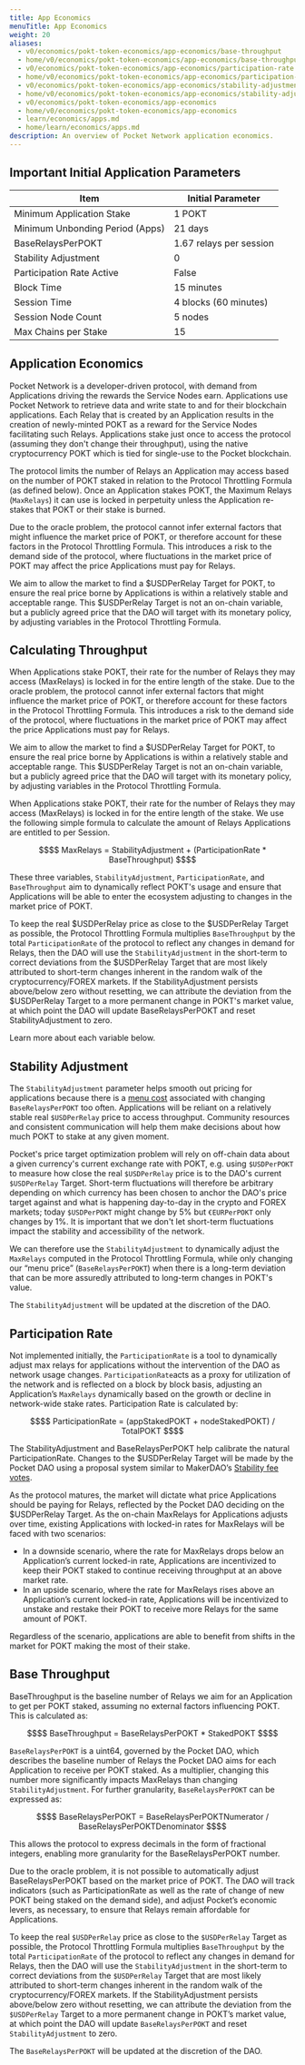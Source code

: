```yaml
---
title: App Economics
menuTitle: App Economics
weight: 20
aliases:
  - v0/economics/pokt-token-economics/app-economics/base-throughput
  - home/v0/economics/pokt-token-economics/app-economics/base-throughput
  - v0/economics/pokt-token-economics/app-economics/participation-rate
  - home/v0/economics/pokt-token-economics/app-economics/participation-rate
  - v0/economics/pokt-token-economics/app-economics/stability-adjustment
  - home/v0/economics/pokt-token-economics/app-economics/stability-adjustment
  - v0/economics/pokt-token-economics/app-economics
  - home/v0/economics/pokt-token-economics/app-economics
  - learn/economics/apps.md
  - home/learn/economics/apps.md
description: An overview of Pocket Network application economics.
---
```



## Important Initial Application Parameters

| Item                            | Initial Parameter       |
| ------------------------------- | ----------------------- |
| Minimum Application Stake       | 1 POKT                  |
| Minimum Unbonding Period (Apps) | 21 days                 |
| BaseRelaysPerPOKT               | 1.67 relays per session |
| Stability Adjustment            | 0                       |
| Participation Rate Active       | False                   |
| Block Time                      | 15 minutes              |
| Session Time                    | 4 blocks (60 minutes)   |
| Session Node Count              | 5 nodes                 |
| Max Chains per Stake            | 15                      |

## Application Economics

Pocket Network is a developer-driven protocol, with demand from Applications driving the rewards the Service Nodes earn. Applications use Pocket Network to retrieve data and write state to and for their blockchain applications. Each Relay that is created by an Application results in the creation of newly-minted POKT as a reward for the Service Nodes facilitating such Relays. Applications stake just once to access the protocol (assuming they don't change their throughput), using the native cryptocurrency POKT which is tied for single-use to the Pocket blockchain.

The protocol limits the number of Relays an Application may access based on the number of POKT staked in relation to the Protocol Throttling Formula (as defined below). Once an Application stakes POKT, the Maximum Relays (`MaxRelays`) it can use is locked in perpetuity unless the Application re-stakes that POKT or their stake is burned.

Due to the oracle problem, the protocol cannot infer external factors that might influence the market price of POKT, or therefore account for these factors in the Protocol Throttling Formula. This introduces a risk to the demand side of the protocol, where fluctuations in the market price of POKT may affect the price Applications must pay for Relays.

We aim to allow the market to find a $USDPerRelay Target for POKT, to ensure the real price borne by Applications is within a relatively stable and acceptable range. This $USDPerRelay Target is not an on-chain variable, but a publicly agreed price that the DAO will target with its monetary policy, by adjusting variables in the Protocol Throttling Formula.

## Calculating Throughput

When Applications stake POKT, their rate for the number of Relays they may access (MaxRelays) is locked in for the entire length of the stake. Due to the oracle problem, the protocol cannot infer external factors that might influence the market price of POKT, or therefore account for these factors in the Protocol Throttling Formula. This introduces a risk to the demand side of the protocol, where fluctuations in the market price of POKT may affect the price Applications must pay for Relays.

We aim to allow the market to find a $USDPerRelay Target for POKT, to ensure the real price borne by Applications is within a relatively stable and acceptable range. This $USDPerRelay Target is not an on-chain variable, but a publicly agreed price that the DAO will target with its monetary policy, by adjusting variables in the Protocol Throttling Formula.

When Applications stake POKT, their rate for the number of Relays they may access (MaxRelays) is locked in for the entire length of the stake. We use the following simple formula to calculate the amount of Relays Applications are entitled to per Session.

```math
$$
MaxRelays = StabilityAdjustment + (ParticipationRate * BaseThroughput)
$$
```

These three variables, `StabilityAdjustment`, `ParticipationRate`, and `BaseThroughput` aim to dynamically reflect POKT's usage and ensure that Applications will be able to enter the ecosystem adjusting to changes in the market price of POKT.

To keep the real $USDPerRelay price as close to the $USDPerRelay Target as possible, the Protocol Throttling Formula multiplies `BaseThroughput` by the total `ParticipationRate` of the protocol to reflect any changes in demand for Relays, then the DAO will use the `StabilityAdjustment` in the short-term to correct deviations from the $USDPerRelay Target that are most likely attributed to short-term changes inherent in the random walk of the cryptocurrency/FOREX markets. If the StabilityAdjustment persists above/below zero without resetting, we can attribute the deviation from the $USDPerRelay Target to a more permanent change in POKT's market value, at which point the DAO will update BaseRelaysPerPOKT and reset StabilityAdjustment to zero.

Learn more about each variable below.

## Stability Adjustment

The `StabilityAdjustment` parameter helps smooth out pricing for applications because there is a [menu cost](https://en.wikipedia.org/wiki/Menu_cost) associated with changing `BaseRelaysPerPOKT` too often. Applications will be reliant on a relatively stable real `$USDPerRelay` price to access throughput. Community resources and consistent communication will help them make decisions about how much POKT to stake at any given moment.

Pocket's price target optimization problem will rely on off-chain data about a given currency's current exchange rate with POKT, e.g. using `$USDPerPOKT` to measure how close the real `$USDPerRelay` price is to the DAO's current `$USDPerRelay` Target. Short-term fluctuations will therefore be arbitrary depending on which currency has been chosen to anchor the DAO's price target against and what is happening day-to-day in the crypto and FOREX markets; today `$USDPerPOKT` might change by 5% but `€EURPerPOKT` only changes by 1%. It is important that we don't let short-term fluctuations impact the stability and accessibility of the network.

We can therefore use the `StabilityAdjustment` to dynamically adjust the `MaxRelays` computed in the Protocol Throttling Formula, while only changing our “menu price” (`BaseRelaysPerPOKT`) when there is a long-term deviation that can be more assuredly attributed to long-term changes in POKT's value.

The `StabilityAdjustment` will be updated at the discretion of the DAO.

## Participation Rate

Not implemented initially, the `ParticipationRate` is a tool to dynamically adjust max relays for applications without the intervention of the DAO as network usage changes. `ParticipationRate`acts as a proxy for utilization of the network and is reflected on a block by block basis, adjusting an Application’s `MaxRelays` dynamically based on the growth or decline in network-wide stake rates. Participation Rate is calculated by:

```math
$$
ParticipationRate = (appStakedPOKT + nodeStakedPOKT) / TotalPOKT
$$
```

The StabilityAdjustment and BaseRelaysPerPOKT help calibrate the natural ParticipationRate. Changes to the $USDPerRelay Target will be made by the Pocket DAO using a proposal system similar to MakerDAO’s [Stability fee votes](https://community-development.makerdao.com/makerdao-mcd-faqs/faqs/stability-fee). 

As the protocol matures, the market will dictate what price Applications should be paying for Relays, reflected by the Pocket DAO deciding on the $USDPerRelay Target. As the on-chain MaxRelays for Applications adjusts over time, existing Applications with locked-in rates for MaxRelays will be faced with two scenarios:

* In a downside scenario, where the rate for MaxRelays drops below an Application’s current locked-in rate, Applications are incentivized to keep their POKT staked to continue receiving throughput at an above market rate.
* In an upside scenario, where the rate for MaxRelays rises above an Application’s current locked-in rate, Applications will be incentivized to unstake and restake their POKT to receive more Relays for the same amount of POKT.

Regardless of the scenario, applications are able to benefit from shifts in the market for POKT making the most of their stake. 

## Base Throughput

BaseThroughput is the baseline number of Relays we aim for an Application to get per POKT staked, assuming no external factors influencing POKT. This is calculated as:

```math
$$
BaseThroughput = BaseRelaysPerPOKT * StakedPOKT
$$
```

`BaseRelaysPerPOKT` is a uint64, governed by the Pocket DAO, which describes the baseline number of Relays the Pocket DAO aims for each Application to receive per POKT staked. As a multiplier, changing this number more significantly impacts MaxRelays than changing `StabilityAdjustment`. For further granularity, `BaseRelaysPerPOKT` can be expressed as:

```math
$$
BaseRelaysPerPOKT = BaseRelaysPerPOKTNumerator / BaseRelaysPerPOKTDenominator
$$
```

This allows the protocol to express decimals in the form of fractional integers, enabling more granularity for the BaseRelaysPerPOKT number.

Due to the oracle problem, it is not possible to automatically adjust BaseRelaysPerPOKT based on the market price of POKT. The DAO will track indicators (such as ParticipationRate as well as the rate of change of new POKT being staked on the demand side), and adjust Pocket’s economic levers, as necessary, to ensure that Relays remain affordable for Applications.

To keep the real `$USDPerRelay` price as close to the `$USDPerRelay` Target as possible, the Protocol Throttling Formula multiplies `BaseThroughput` by the total `ParticipationRate` of the protocol to reflect any changes in demand for Relays, then the DAO will use the `StabilityAdjustment` in the short-term to correct deviations from the `$USDPerRelay` Target that are most likely attributed to short-term changes inherent in the random walk of the cryptocurrency/FOREX markets. If the StabilityAdjustment persists above/below zero without resetting, we can attribute the deviation from the `$USDPerRelay` Target to a more permanent change in POKT’s market value, at which point the DAO will update `BaseRelaysPerPOKT` and reset `StabilityAdjustment` to zero.

The `BaseRelaysPerPOKT` will be updated at the discretion of the DAO.

